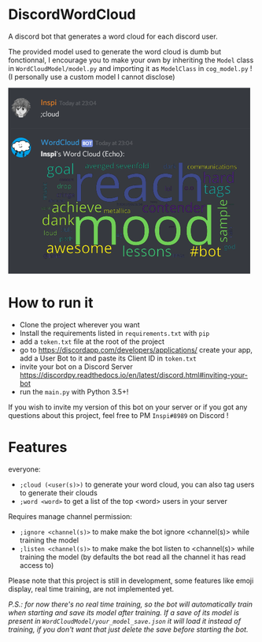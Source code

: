 # DiscordWordCloud
A discord bot that generates a word cloud for each discord user.

The provided model used to generate the word cloud is dumb but fonctionnal, 
I encourage you to make your own by inheriting the `Model` class in `WordCloudModel/model.py` and importing it as `ModelClass` in `cog_model.py` ! 
(I personally use a custom model I cannot disclose)

![sample image of a word cloud](https://github.com/Inspirateur/DiscordWordCloud/blob/master/cloud_sample.png)

# How to run it
- Clone the project wherever you want
- Install the requirements listed in `requirements.txt` with `pip`
- add a `token.txt` file at the root of the project
- go to https://discordapp.com/developers/applications/ create your app, add a User Bot to it and paste its Client ID in `token.txt`
- invite your bot on a Discord Server https://discordpy.readthedocs.io/en/latest/discord.html#inviting-your-bot
- run the `main.py` with Python 3.5+!

If you wish to invite my version of this bot on your server or if you got any questions about this project, feel free to PM `Inspi#8989` on Discord !

# Features
everyone:
- `;cloud (<user(s)>)` to generate your word cloud, you can also tag users to generate their clouds
- `;word <word>` to get a list of the top \<word> users in your server

Requires manage channel permission:
- `;ignore <channel(s)>` to make make the bot ignore <channel(s)> while training the model
- `;listen <channel(s)>` to make make the bot listen to <channel(s)> while training the model 
(by defaults the bot read all the channel it has read access to)

Please note that this project is still in development, 
some features like emoji display, real time training, are not implemented yet.

*P.S.: for now there's no real time training, so the bot will automatically train when starting and save its model after training. If a save of its model is present in `WordCloudModel/your_model_save.json` it will load it instead of training, if you don't want that just delete the save before starting the bot.*
